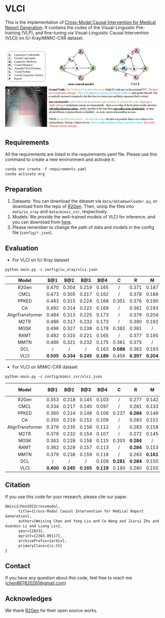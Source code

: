 # VLCI

This is the implementation of [Cross-Modal Causal Intervention for Medical Report Generation](https://arxiv.org/pdf/2303.09117.pdf).
It contains the codes of the Visual-Linguistic Pre-training (VLP), and fine-tuning via Visual-Linguistic Causal Intervention (VLCI) on IU-Xray/MIMIC-CXR dataset.

<div align=center>

<img src="vlci.png" alt="图片替换文本" width="1024" />

</div>

## Requirements
All the requirements are listed in the requirements.yaml file. Please use this command to create a new environment and activate it.

```
conda env create -f requirements.yaml
conda activate mrg
```


## Preparation
1. Datasets: 
You can download the dataset via `data/datadownloader.py`, or download from the repo of [R2Gen](https://github.com/cuhksz-nlp/R2Gen).
Then, unzip the files into `data/iu_xray` and `data/mimic_cxr`, respectively. 
2. Models: We provide the well-trained models of VLCI for inference, and you can download from [here](https://pan.baidu.com/s/1LKp_XLUVttAkgCHwm6QHpg?pwd=vsg1).
3. Please remember to change the path of data and models in the config file (`config/*.json`).

## Evaluation
- For VLCI on IU-Xray dataset 

```
python main.py -c config/iu_xray/vlci.json
```

<div align=center>

| Model             | B@1   | B@2   | B@3   | B@4   |C      |    R|   M  |
|:-----:            |:---:  |:---:  |:---:  |:---:  |:---:  |:---:|:---: |
| R2Gen             | 0.470 | 0.304 | 0.219 | 0.165 |/      |0.371|0.187 |
| CMCL              | 0.473 | 0.305 | 0.217 | 0.162 |/      |0.378|0.186 |
| PPKED             | 0.483 | 0.315 | 0.224 | 0.168 | 0.351 |0.376|0.190 |
| CA                | 0.492 | 0.314 | 0.222 | 0.169 |/      |0.381|0.193 |
| AlignTransformer  | 0.484 | 0.313 | 0.225 | 0.173 |/      |0.379|0.204 |
| M2TR              | 0.486 | 0.317 | 0.232 | 0.173 |/      |0.390|0.192 |
| MGSK              | 0.496 | 0.327 | 0.238 | 0.178 |0.382  |0.381|/     |
| RAMT              | 0.482 | 0.310 | 0.221 | 0.165 |/      |0.377|0.195 |
| MMTN              | 0.486 | 0.321 | 0.232 | 0.175 |0.361  |0.375|/     |
| DCL               | /     | /     | /     | 0.163 |**0.586**  |0.383|0.193 |
| VLCI              | **0.505** | **0.334** | **0.245** | **0.189** |0.456  |**0.397**|**0.204** |

</div>

- For VLCI on MIMIC-CXR dataset

```
python main.py -c config/mimic_cxr/vlci.json
```

<div align=center>

| Model             | B@1   | B@2   | B@3   | B@4   |C    |    R|   M  | CE-P  | CE-R  | CE-F1 |
|:-----:            |:---:  |:---:  |:---:  |:---:  |:---:|:---:|:---: |:---:  |:---:  |:---:  |
| R2Gen             | 0.353 | 0.218 | 0.145 | 0.103 |/    |0.277|0.142 | 0.333 | 0.273 | 0.276 |
| CMCL              | 0.334 | 0.217 | 0.140 | 0.097 |/    |0.281|0.133 | /     | /     | /     |
| PPKED             | 0.360 | 0.224 | 0.149 | 0.106 |0.237|**0.284**|0.149 | /     | /     | /     |
| CA                | 0.350 | 0.219 | 0.152 | 0.109 |/    |0.283|0.151 | 0.352 | 0.298 | 0.303 |
| AlignTransformer  | 0.378 | 0.235 | 0.156 | 0.112 |/    |0.283|0.158 | /     | /     | /     |
| M2TR              | 0.378 | 0.232 | 0.154 | 0.107 |/    |0.272|0.145 | 0.240 | 0.428 | 0.308 |
| MGSK              | 0.363 | 0.228 | 0.156 | 0.115 |0.203|**0.284**|/     | 0.458 | 0.348 | 0.371 |
| RAMT              | 0.362 | 0.229 | 0.157 | 0.113 |/    |**0.284**|0.153 | 0.380 | 0.342 | 0.335 |
| MMTN              | 0.379 | 0.238 | 0.159 | 0.116 |/    |0.283|**0.161** | /     | /     | /     |
| DCL               | /     | /     | /     | 0.109 |**0.281**|**0.284**|0.150 | 0.471 | 0.352 |0.373  |
| VLCI              | **0.400** | **0.245** | **0.165** | **0.119** | 0.190 | 0.280   |  0.150  | **0.489** | **0.340** | **0.401** |

</div>

## Citation
If you use this code for your research, please cite our paper.

```
@misc{chen2023crossmodal,
      title={Cross-Modal Causal Intervention for Medical Report Generation}, 
      author={Weixing Chen and Yang Liu and Ce Wang and Jiarui Zhu and Guanbin Li and Liang Lin},
      year={2023},
      eprint={2303.09117},
      archivePrefix={arXiv},
      primaryClass={cs.CV}
}
```

## Contact
If you have any question about this code, feel free to reach me (chen867820261@gmail.com)

## Acknowledges
We thank [R2Gen](https://github.com/cuhksz-nlp/R2Gen) for their open source works.